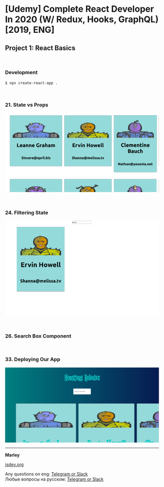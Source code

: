 # [Udemy] Complete React Developer In 2020 (W/ Redux, Hooks, GraphQL) [2019, ENG]


## Project 1: React Basics

<br/>

### Development

    $ npx create-react-app .
    

<br/>

### 21. State vs Props

![Application](../img/p1-01.png?raw=true)

<br/>

### 24. Filtering State

![Application](../img/p1-02.png?raw=true)

<br/>

### 26. Search Box Component


<br/>

### 33. Deploying Our App

![Application](../img/p1-03.png?raw=true)

---

**Marley**

<a href="https://jsdev.org">jsdev.org</a>

Any questions on eng: <a href="https://jsdev.org/chat/">Telegram or Slack</a>  
Любые вопросы на русском: <a href="https://jsdev.ru/chat/">Telegram or Slack</a>